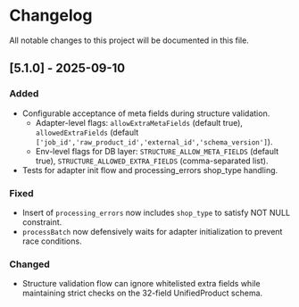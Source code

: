 # Changelog

All notable changes to this project will be documented in this file.

## [5.1.0] - 2025-09-10
### Added
- Configurable acceptance of meta fields during structure validation.
  - Adapter-level flags: `allowExtraMetaFields` (default true), `allowedExtraFields` (default `['job_id','raw_product_id','external_id','schema_version']`).
  - Env-level flags for DB layer: `STRUCTURE_ALLOW_META_FIELDS` (default true), `STRUCTURE_ALLOWED_EXTRA_FIELDS` (comma-separated list).
- Tests for adapter init flow and processing_errors shop_type handling.

### Fixed
- Insert of `processing_errors` now includes `shop_type` to satisfy NOT NULL constraint.
- `processBatch` now defensively waits for adapter initialization to prevent race conditions.

### Changed
- Structure validation flow can ignore whitelisted extra fields while maintaining strict checks on the 32-field UnifiedProduct schema.


